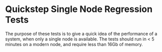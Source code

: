 # Quickstep Single Node Regression Tests

The purpose of these tests is to give a quick idea of the performance of a system, when only a single node is available.
The tests should run in < 5 minutes on a modern node, and require less than 16Gb of memory.
